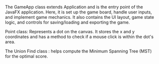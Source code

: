 The GameApp class extends Application and is the entry point of the JavaFX application. Here, it is set up the game board, handle user inputs, and implement game mechanics. It also contains the UI layout, game state logic, and controls for saving/loading and exporting the game.  
  
Point class: Represents a dot on the canvas. It stores the x and y coordinates and has a method to check if a mouse click is within the dot's area.  

The Union Find class : helps compute the Minimum Spanning Tree (MST) for the optimal score. 


